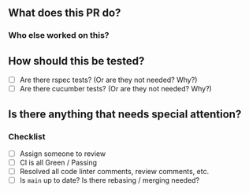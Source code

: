 ## What does this PR do?

<!-- Be sure to link the relevant issues. -->

### Who else worked on this?
<!-- If you're pairing, make sure to tag your partner(s) -->

## How should this be tested?

- [ ] Are there rspec tests? (Or are they not needed? Why?)
- [ ] Are there cucumber tests? (Or are they not needed? Why?)

<!-- Add notes about testing -->

## Is there anything that needs special attention?

<!-- Data migrations, for example? Are there dependent stories? -->

### Checklist

- [ ] Assign someone to review
- [ ] CI is all Green / Passing
- [ ] Resolved all code linter comments, review comments, etc.
- [ ] Is `main` up to date? Is there rebasing / merging needed?
